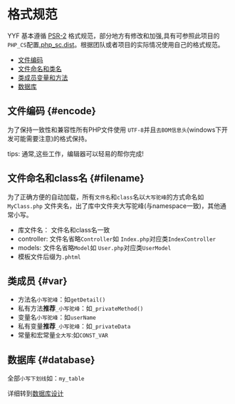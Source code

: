 格式规范
==========

YYF 基本遵循 [PSR-2](http://www.php-fig.org/psr/psr-2/) 格式规范，部分地方有修改和加强,具有可参照此项目的`PHP_CS`配置[.php_sc.dist](https://github.com/YunYinORG/YYF/blob/master/.php_cs.dist)。根据团队或者项目的实际情况使用自己的格式规范。

* [文件编码](#encode)
* [文件命名和类名](#filename)
* [类成员变量和方法](#var)
* [数据库](#database)

## 文件编码 {#encode}

为了保持一致性和兼容性所有PHP文件使用 `UTF-8`并且`去BOM信息头`(windows下开发可能需要注意)的格式保持。

tips: 通常,这些工作，编辑器可以轻易的帮你完成!


## 文件命名和class名 {#filename}

为了正确方便的自动加载，所有`文件名`和`class`名以`大写驼峰`的方式命名如`MyClass.php`
文件夹名，出了库中文件夹大写驼峰(与namespace一致)，其他通常小写。

* 库文件名： 文件名和class名一致
* controller: 文件名省略`Controller`如 `Index.php`对应类`IndexController`
* models: 文件名省略`Model`如 `User.php`对应类`UserModel`
* 模板文件后缀为`.phtml`

## 类成员 {#var}

* 方法名`小写驼峰`：如`getDetail()`
* 私有方法**推荐**`_小写驼峰`：如`_privateMethod()`
* 变量名`小写驼峰`：如`userName`
* 私有变量**推荐**`_小写驼峰`：如`_privateData`
* 常量和宏常量`全大写`:如`CONST_VAR`

## 数据库 {#database}

全部`小写下划线`如：`my_table`

详细转到[数据库设计](/database/#design)
